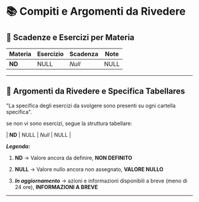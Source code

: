 # 📚 Compiti e Argomenti da Rivedere

## 📅 Scadenze e Esercizi per Materia

| Materia             | Esercizio                                 | Scadenza     | Note                                        |
|---------------------|-------------------------------------------|--------------|---------------------------------------------|
| **ND**         | NULL                               | *Null*               | NULL                      |



---

## 🔁 Argomenti da Rivedere e Specifica Tabellares

"La specifica degli esercizi da svolgere sono presenti su ogni cartella specifica".

se non vi sono esercizi, segue la struttura tabellare:

| **ND**         | NULL                               | *Null*               | NULL                      |




***Legenda:***

1. **ND** -> Valore ancora da definire, **NON DEFINITO**

2. **NULL** -> Valore nullo ancora non assegnato, **VALORE NULLO**

3. ***In aggiornamento*** -> azioni e informazioni disponibili a breve (meno di 24 ore), **INFORMAZIONI A BREVE**

---


